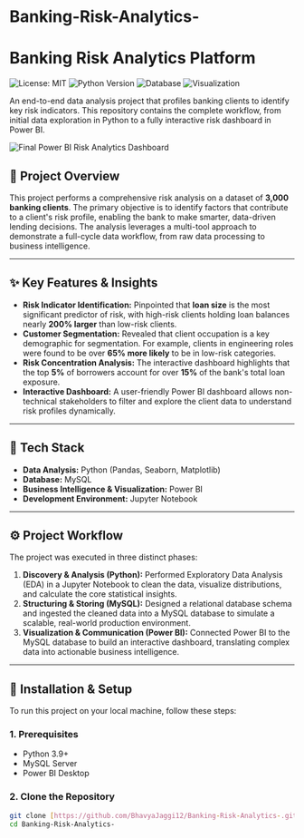 # Banking-Risk-Analytics-
# Banking Risk Analytics Platform

![License: MIT](https://img.shields.io/badge/License-MIT-yellow.svg)
![Python Version](https://img.shields.io/badge/python-3.9+-blue.svg)
![Database](https://img.shields.io/badge/database-MySQL-orange.svg)
![Visualization](httpss://img.shields.io/badge/visualization-Power%20BI-blue)

An end-to-end data analysis project that profiles banking clients to identify key risk indicators. This repository contains the complete workflow, from initial data exploration in Python to a fully interactive risk dashboard in Power BI.

![Final Power BI Risk Analytics Dashboard](https://i.imgur.com/your-dashboard-image.png)

## 📝 Project Overview

This project performs a comprehensive risk analysis on a dataset of **3,000 banking clients**. The primary objective is to identify factors that contribute to a client's risk profile, enabling the bank to make smarter, data-driven lending decisions. The analysis leverages a multi-tool approach to demonstrate a full-cycle data workflow, from raw data processing to business intelligence.

---

## ✨ Key Features & Insights

* **Risk Indicator Identification:** Pinpointed that **loan size** is the most significant predictor of risk, with high-risk clients holding loan balances nearly **200% larger** than low-risk clients.
* **Customer Segmentation:** Revealed that client occupation is a key demographic for segmentation. For example, clients in engineering roles were found to be over **65% more likely** to be in low-risk categories.
* **Risk Concentration Analysis:** The interactive dashboard highlights that the top **5%** of borrowers account for over **15%** of the bank's total loan exposure.
* **Interactive Dashboard:** A user-friendly Power BI dashboard allows non-technical stakeholders to filter and explore the client data to understand risk profiles dynamically.

---

## 🚀 Tech Stack

* **Data Analysis:** Python (Pandas, Seaborn, Matplotlib)
* **Database:** MySQL
* **Business Intelligence & Visualization:** Power BI
* **Development Environment:** Jupyter Notebook

---

## ⚙️ Project Workflow

The project was executed in three distinct phases:

1.  **Discovery & Analysis (Python):** Performed Exploratory Data Analysis (EDA) in a Jupyter Notebook to clean the data, visualize distributions, and calculate the core statistical insights.
2.  **Structuring & Storing (MySQL):** Designed a relational database schema and ingested the cleaned data into a MySQL database to simulate a scalable, real-world production environment.
3.  **Visualization & Communication (Power BI):** Connected Power BI to the MySQL database to build an interactive dashboard, translating complex data into actionable business intelligence.

---

## 🔧 Installation & Setup

To run this project on your local machine, follow these steps:

### 1. Prerequisites

* Python 3.9+
* MySQL Server
* Power BI Desktop

### 2. Clone the Repository

```bash
git clone [https://github.com/BhavyaJaggi12/Banking-Risk-Analytics-.git](https://github.com/BhavyaJaggi12/Banking-Risk-Analytics-.git)
cd Banking-Risk-Analytics-
